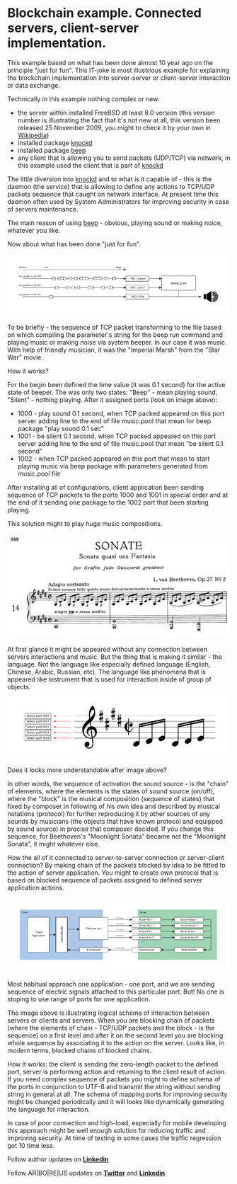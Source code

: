 # Blockchain example. Connected servers, client-server implementation.

This example based on what has been done almost 10 year ago on the principle "just for fun". This IT-joke is most illustrious example for explaining the blockchain implementation into server-server or client-server interaction or data exchange.

Technically in this example nothing complex or new:

* the server within installed FreeBSD at least 8.0 version (this version number is illustrating the fact that it's not new at all, this version been released 25 November 2009, you might to check it by your own in [Wikipedia](https://en.wikipedia.org/wiki/FreeBSD_version_history))
* installed package [knockd](https://www.freebsd.org/cgi/man.cgi?query=knockd&apropos=0&sektion=0&manpath=FreeBSD+8.0-RELEASE+and+Ports&arch=default&format=html)
* installed package [beep](https://www.freebsd.org/cgi/man.cgi?query=beep)
* any client that is allowing you to send packets (UDP/TCP) via network, in this example used the client that is part of [knockd](https://www.freebsd.org/cgi/man.cgi?query=knockd&apropos=0&sektion=0&manpath=FreeBSD+8.0-RELEASE+and+Ports&arch=default&format=html)

The little diversion into [knockd](https://www.freebsd.org/cgi/man.cgi?query=knockd&apropos=0&sektion=0&manpath=FreeBSD+8.0-RELEASE+and+Ports&arch=default&format=html) and to what is it capable of - this is the daemon (the service) that is allowing to define any actions to TCP/UDP packets sequence that caught on network interface. At present time this daemon often used by System Administrators for improving security in case of servers maintenance.

The main reason of using [beep](https://www.freebsd.org/cgi/man.cgi?query=beep) - obvious, playing sound or making noice, whatever you like.

Now about what has been done "just for fun".

![](https://raw.githubusercontent.com/ArboreusSystems/arboreus_articles/master/blockchain/bc_example_connected_servers/illustrations/blockchain_013.png)

To be briefly - the sequence of TCP packet transforming to the file based on which compiling the parameter's string for the beep run command and playing music or making noise via system beeper. In our case it was music. With help of friendly musician, it was the "Imperial Marsh" from the "Star War" movie.

How it works?

For the begin been defined the time value (it was 0.1 second) for the active state of beeper. The was only two states: "Beep" - mean playing sound, "Silent" - nothing playing. After it assigned ports (look on image above):

* 1000 - play sound 0.1 second, when TCP packed appeared on this port server adding line to the end of file music.pool that mean for beep package "play sound 0.1 sec" 
* 1001 - be silent 0.1 second, when TCP packed appeared on this port server adding line to the end of file music.pool that mean "be silent 0.1 second"
* 1002 - when TCP packed appeared on this port that mean to start playing music via beep package with parameters generated from music.pool file

After installing all of configurations, client application been sending sequence of TCP packets to the ports 1000 and 1001 in special order and at the end of it sending one package to the 1002 port that been starting playing.

This solution might to play huge music compositions.

![](https://raw.githubusercontent.com/ArboreusSystems/arboreus_articles/master/blockchain/bc_example_connected_servers/illustrations/blockchain_014.png)

At first glance it might be appeared without any connection between servers interactions and music. But the thing that is making it similar - the language. Not the language like especially defined language (English, Chinese, Arabic, Russian, etc). The language like phenomena that is appeared like instrument that is used for interaction inside of group of objects.

![](https://raw.githubusercontent.com/ArboreusSystems/arboreus_articles/master/blockchain/bc_example_connected_servers/illustrations/blockchain_015.png)

Does it looks more understandable after image above?

In other words, the sequence of activation the sound source - is the "chain" of elements, where the elements is the states of sound source (on/off), where the "block" is the musical composition (sequence of states) that fixed by composer in following of his own idea and described by musical notations (protocol) for further reproducing it by other sources of any sounds by musicians (the objects that have known protocol and equipped by sound source) in precise that composer decided. If you change this sequence, for Beethoven's "Moonlight Sonata" became not the "Moonlight Sonata", it might whatever else.

How the all of it connected to server-to-server connection or server-client connection? By making chain of the packets blocked by idea to be fitted to the action of server application. You might to create own protocol that is based on blocked sequence of packets assigned to defined server application actions.

![](https://raw.githubusercontent.com/ArboreusSystems/arboreus_articles/master/blockchain/bc_example_connected_servers/illustrations/blockchain_016.png)

Most habitual approach one application - one port, and we are sending sequence of electric signals attached to this particular port. But! No one is stoping to use range of ports for one application.

The image above is illustrating logical schema of interaction between servers or clients and servers. When you are blocking chain of packets (where the elements of chain - TCP/UDP packets and the block - is the sequence) on a first level and after it on the second level you are blocking whole sequence by associating it to the action on the server. Looks like, in modern terms, blocked chains of blocked chains.

How it works: the client is sending the zero-length packet to the defined port, server is performing action and returning to the client result of action. If you need complex sequence of packets you might to define schema of the ports in conjunction to UTF-8 and transmit the string without sending string in general at all. The schema of mapping ports for improving security might be changed periodically and it will looks like dynamically generating the language for interaction.

In case of poor connection and high-load, especially for mobile developing this approach might be well enough solution for reducing traffic and improving security. At time of testing in some cases the traffic regression got 10 time less.

Follow author updates on [**Linkedin**](https://www.linkedin.com/in/alexandr-kirilov-3365b992/)

Follow AR|BO|RE|US updates on [**Twitter**](https://twitter.com/ArboreusSystems) and [**Linkedin**](www.linkedin.com/company/arboreus-systems/)